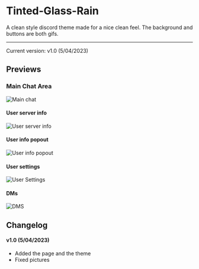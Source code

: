 # Tinted-Glass-Rain
A clean style discord theme made for a nice clean feel. The background and buttons are both gifs.
<hr>

Current version: v1.0 (5/04/2023)

## Previews

### Main Chat Area

![Main chat](https://user-images.githubusercontent.com/128874958/236389372-bf42491b-a5af-4f1b-8e95-9f6f8d067e11.png)


#### User server info

![User server info](https://user-images.githubusercontent.com/128874958/236389384-7ff143be-139a-41e5-aae0-b4bd5ea9bcd1.png)


#### User info popout

![User info popout](https://user-images.githubusercontent.com/128874958/236389392-98f1d461-88b6-4dad-948c-f520c97546bc.png)


#### User settings

![User Settings](https://user-images.githubusercontent.com/128874958/236389402-4735dfd7-dda0-4ead-b132-46e639c236fc.png)


#### DMs

![DMS](https://user-images.githubusercontent.com/128874958/236389413-dad5eb88-9017-4c43-b9c1-f063b5609310.png)


## Changelog

#### v1.0 (5/04/2023)
* Added the page and the theme
* Fixed pictures

